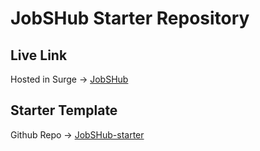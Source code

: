 # JobSHub Starter Repository

## Live Link
Hosted in Surge -> [JobSHub](https://moldy-paper.surge.sh/)

## Starter Template
Github Repo -> [JobSHub-starter](https://github.com/Porgramming-Hero-web-course/b7a9-career-hub-mobassherkhandakar)